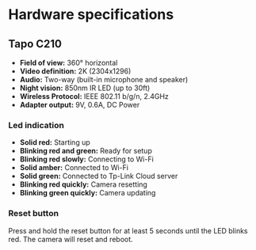 # Hardware specifications

## Tapo C210
- **Field of view:** 360° horizontal
- **Video definition:** 2K (2304x1296)
- **Audio:** Two-way (built-in microphone and speaker)
- **Night vision:** 850nm IR LED (up to 30ft)
- **Wireless Protocol:** IEEE 802.11 b/g/n, 2.4GHz
- **Adapter output:** 9V, 0.6A, DC Power

### Led indication

- **Solid red:** Starting up
- **Blinking red and green:** Ready for setup
- **Blinking red slowly:** Connecting to Wi-Fi
- **Solid amber:** Connected to Wi-Fi
- **Solid green:** Connected to Tp-Link Cloud server
- **Blinking red quickly:** Camera resetting
- **Blinking green quickly:** Camera updating

### Reset button
Press and hold the reset button for at least 5 seconds until the LED blinks red. The camera will reset and reboot.
